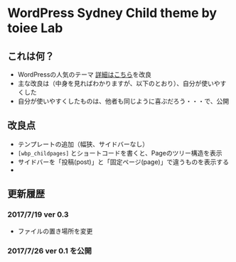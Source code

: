 # WordPress Sydney Child theme by toiee Lab

## これは何？

- WordPressの人気のテーマ [詳細はこちら](http://athemes.com/theme/sydney)を改良
- 主な改良は（中身を見ればわかりますが、以下のとおり）、自分が使いやすくした
- 自分が使いやすくしたものは、他者も同じように喜ぶだろう・・・で、公開

## 改良点

- テンプレートの追加（幅狭、サイドバーなし）
- `[wbp_childpages]` とショートコードを書くと、Pageのツリー構造を表示
- サイドバーを「投稿(post)」と「固定ページ(page)」で違うものを表示する
- 

## 更新履歴

### 2017/7/19 ver 0.3
- ファイルの置き場所を変更

### 2017/7/26 ver 0.1 を公開
